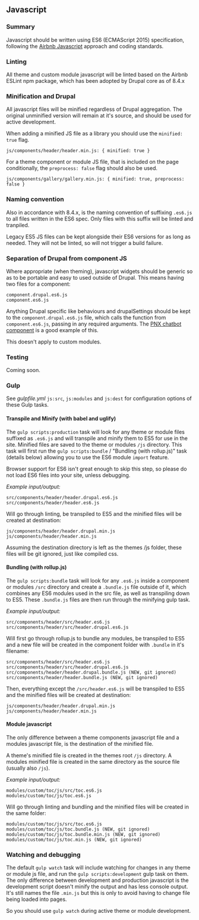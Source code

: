 ## Javascript

### Summary

Javascript should be written using ES6 (ECMAScript 2015) specification, following the [Airbnb Javascript](https://github.com/airbnb/javascript) approach and coding standards.

### Linting

All theme and custom module javascript will be linted based on the Airbnb ESLint npm package, which has been adopted by Drupal core as of 8.4.x

### Minification and Drupal

All javascript files will be minified regardless of Drupal aggregation. The original unminified version will remain at it's source, and should be used for active development.

When adding a minified JS file as a library you should use the `minified: true` flag.

```
js/components/header/header.min.js: { minified: true }
```

For a theme component or module JS file, that is included on the page conditionally, the `preprocess: false` flag should also be used.

```
js/components/gallery/gallery.min.js: { minified: true, preprocess: false }
```

### Naming convention

Also in accordance with 8.4.x, is the naming convention of suffixing `.es6.js` to all files written in the ES6 spec. Only files with this suffix will be linted and tranpiled.

Legacy ES5 JS files can be kept alongside their ES6 versions for as long as needed. They will not be linted, so will not trigger a build failure.

### Separation of Drupal from component JS

Where appropriate (when theming), javascript widgets should be generic so as to be portable and easy to used outside of Drupal. This means having two files for a component:

```
component.drupal.es6.js
component.es6.js
```

Anything Drupal specific like behaviours and drupalSettings should be kept to the `component.drupal.es6.js` file, which calls the function from `component.es6.js`, passing in any required arguments. The [PNX chatbot component](https://github.com/previousnext/pnx-d8/tree/master/app/themes/previousnext_d8_theme/src/components/chatbot) is a good example of this.

This doesn't apply to custom modules.

### Testing

Coming soon.

### Gulp

See _gulpfile.yml_ `js:src`, `js:modules` and `js:dest` for configuration options of these Gulp tasks.

#### Transpile and Minify (with babel and uglify)

The `gulp scripts:production` task will look for any theme or module files suffixed as `.es6.js` and will transpile and minify them to ES5 for use in the site. Minified files are saved to the theme or modules `/js` directory. This task will first run the `gulp scripts:bundle` / "Bundling (with rollup.js)" task (details below) allowing you to use the ES6 module `import` feature.

Browser support for ES6 isn't great enough to skip this step, so please do not load ES6 files into your site, unless debugging.

_Example input/output:_

```
src/components/header/header.drupal.es6.js
src/components/header/header.es6.js
```
Will go through linting, be transpiled to ES5 and the minified files will be created at destination:
```
js/components/header/header.drupal.min.js
js/components/header/header.min.js
```

Assuming the destination directory is left as the themes /js folder, these files will be git ignored, just like compiled css.

#### Bundling (with rollup.js)

The `gulp scripts:bundle` task will look for any `.es6.js` inside a component or modules `/src` directory and create a `.bundle.js` file outside of it, which combines any ES6 modules used in the src file, as well as transpiling down to ES5. These `.bundle.js` files are then run through the minifying gulp task.

_Example input/output:_

```
src/components/header/src/header.es6.js
src/components/header/src/header.drupal.es6.js
```
Will first go through rollup.js to bundle any modules, be transpiled to ES5 and a new file will be created in the component folder with `.bundle` in it's filename:
```
src/components/header/src/header.es6.js
src/components/header/src/header.drupal.es6.js
src/components/header/header.drupal.bundle.js (NEW, git ignored)
src/components/header/header.bundle.js (NEW, git ignored)
```
Then, everything except the `/src/header.es6.js` will be transpiled to ES5 and the minified files will be created at destination:
```
js/components/header/header.drupal.min.js
js/components/header/header.min.js
```

#### Module javascript

The only difference between a theme components javascript file and a modules javascript file, is the destination of the minified file.

A theme's minified file is created in the themes root `/js` directory. A modules minified file is created in the same directory as the source file (usually also `/js`).

_Example input/output:_

```
modules/custom/toc/js/src/toc.es6.js
modules/custom/toc/js/toc.es6.js
```
Will go through linting and bundling and the minified files will be created in the same folder:
```
modules/custom/toc/js/src/toc.es6.js
modules/custom/toc/js/toc.bundle.js (NEW, git ignored)
modules/custom/toc/js/toc.bundle.min.js (NEW, git ignored)
modules/custom/toc/js/toc.min.js (NEW, git ignored)
```

### Watching and debugging

The default `gulp watch` task will include watching for changes in any theme or module js file, and run the `gulp scripts:development` gulp task on them. The only difference between development and production javascript is the development script doesn't minify the output and has less console output. It's still names the file `.min.js` but this is only to avoid having to change file being loaded into pages.

So you should use `gulp watch` during active theme or module development.
